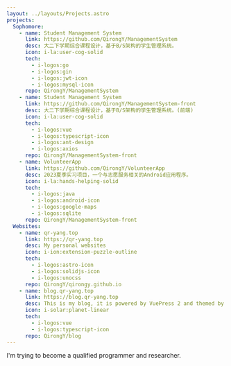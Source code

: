 ```yaml
---
layout: ../layouts/Projects.astro
projects:
  Sophomore:
    - name: Student Management System
      link: https://github.com/QirongY/ManagementSystem
      desc: 大二下学期综合课程设计，基于B/S架构的学生管理系统。
      icon: i-la:user-cog-solid
      tech:
        - i-logos:go
        - i-logos:gin
        - i-logos:jwt-icon
        - i-logos:mysql-icon
      repo: QirongY/ManagementSystem
    - name: Student Management System
      link: https://github.com/QirongY/ManagementSystem-front
      desc: 大二下学期综合课程设计，基于B/S架构的学生管理系统。(前端)
      icon: i-la:user-cog-solid
      tech:
        - i-logos:vue
        - i-logos:typescript-icon
        - i-logos:ant-design
        - i-logos:axios
      repo: QirongY/ManagementSystem-front
    - name: VolunteerApp
      link: https://github.com/QirongY/VolunteerApp
      desc: 2023夏季实习项目，一个与志愿服务相关的Android应用程序。
      icon: i-la:hands-helping-solid
      tech:
        - i-logos:java
        - i-logos:android-icon
        - i-logos:google-maps
        - i-logos:sqlite
      repo: QirongY/ManagementSystem-front
  Websites:
    - name: qr-yang.top
      link: https://qr-yang.top
      desc: My personal websites
      icon: i-ion:extension-puzzle-outline
      tech:
        - i-logos:astro-icon
        - i-logos:solidjs-icon
        - i-logos:unocss
      repo: QirongY/qirongy.github.io
    - name: blog.qr-yang.top
      link: https://blog.qr-yang.top
      desc: This is my blog, it is powered by VuePress 2 and themed by Gungnir.
      icon: i-solar:planet-linear
      tech:
        - i-logos:vue
        - i-logos:typescript-icon
      repo: QirongY/blog
---
```


I'm trying to become a qualified programmer and researcher.
